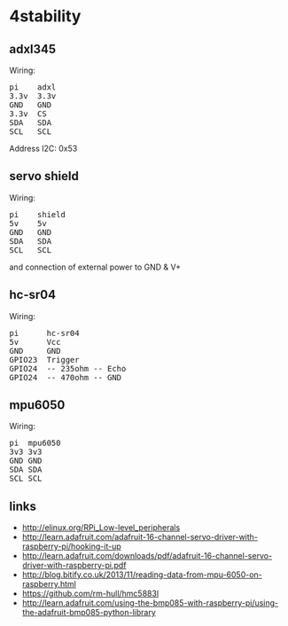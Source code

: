 4stability
==========

adxl345
-------

Wiring:

<pre>
pi    adxl
3.3v  3.3v
GND   GND
3.3v  CS
SDA   SDA
SCL   SCL
</pre>

Address I2C: 0x53


servo shield
------------

Wiring:

<pre>
pi    shield
5v    5v
GND   GND
SDA   SDA
SCL   SCL
</pre>

and connection of external power to GND & V+


hc-sr04
-------

Wiring:

<pre>
pi      hc-sr04
5v      Vcc
GND     GND
GPIO23  Trigger
GPIO24  -- 235ohm -- Echo
GPIO24  -- 470ohm -- GND
</pre>


mpu6050
-------

Wiring:

<pre>
pi	mpu6050
3v3	3v3
GND	GND
SDA	SDA
SCL	SCL
</pre>


links
-----

+ http://elinux.org/RPi_Low-level_peripherals
+ http://learn.adafruit.com/adafruit-16-channel-servo-driver-with-raspberry-pi/hooking-it-up
+ http://learn.adafruit.com/downloads/pdf/adafruit-16-channel-servo-driver-with-raspberry-pi.pdf
+ http://blog.bitify.co.uk/2013/11/reading-data-from-mpu-6050-on-raspberry.html
+ https://github.com/rm-hull/hmc5883l
+ http://learn.adafruit.com/using-the-bmp085-with-raspberry-pi/using-the-adafruit-bmp085-python-library
